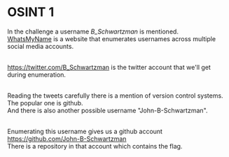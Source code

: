 # OSINT 1

In the challenge a username _B_Schwartzman_ is mentioned.<br>
[WhatsMyName](https://whatsmyname.app/) is a website that enumerates usernames across multiple social media accounts.<br><br>

https://twitter.com/B_Schwartzman is the twitter account that we'll get during enumeration.<br><br>

Reading the tweets carefully there is a mention of version control systems. The popular one is github.<br>
And there is also another possible username "John-B-Schwartzman".<br><br>

Enumerating this username gives us a github account https://github.com/John-B-Schwartzman<br>
There is a repository in that account which contains the flag.
